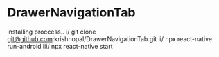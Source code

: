 # DrawerNavigationTab
installing proccess..
i/ git clone git@github.com:krishnopal/DrawerNavigationTab.git
ii/ npx react-native run-android
iii/ npx react-native start
